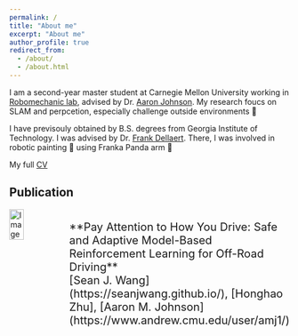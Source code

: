 ```yaml
---
permalink: /
title: "About me"
excerpt: "About me"
author_profile: true
redirect_from: 
  - /about/
  - /about.html
---
```


I am a second-year master student at Carnegie Mellon University working in [Robomechanic lab](https://www.cmu.edu/me/robomechanicslab/), advised by Dr. [Aaron Johnson](https://www.andrew.cmu.edu/user/amj1/). My research foucs on SLAM and perpcetion, especially challenge outside environments 🤖 

I have previsouly obtained by B.S. degrees from Georgia Institute of Technology. I was advised by Dr. [Frank Dellaert](https://dellaert.github.io/). There, I was involved in robotic painting 🎨 using Franka Panda arm 🦾 

My full [CV](https://adrienzhh.github.io/honghao/files/CV-1.pdf)
 
## Publication

<div style="display: flex; flex-direction: row;">
    <img src="your-image-url.jpg" alt="Image" style="width: 30%;" />
    <div style="flex: 1; padding-left: 20px;">
        <p style="font-size: 20px;">
            **Pay Attention to How You Drive: Safe and Adaptive Model-Based Reinforcement Learning for Off-Road Driving**
            <br/>
            [Sean J. Wang](https://seanjwang.github.io/), [Honghao Zhu], [Aaron M. Johnson](https://www.andrew.cmu.edu/user/amj1/)
        </p>
    </div>
</div>




